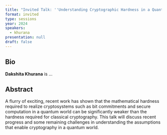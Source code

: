 ```yaml
---
title: "Invited Talk: ''Understanding Cryptographic Hardness in a Quantum World''"
format: invited
type: sessions
year: 2024
speakers:
  - khurana
presentation: null
draft: false
---
```

## Bio
**Dakshita Khurana** is ... 

## Abstract
A flurry of exciting, recent work has shown that the mathematical hardness required to realize cryptosystems such as bit commitments and secure computation in a quantum world can be significantly weaker than the hardness required for classical cryptography. This talk will discuss recent progress and some remaining challenges in understanding the assumptions that enable cryptography in a quantum world.


<!-- fields to use above: -->
<!-- videoId: "Vfl9pPh6ipI" -->
<!-- presentation: "/2024/sessions/slides/QCrypt2024InvitedDiamanti.pdf" -->
